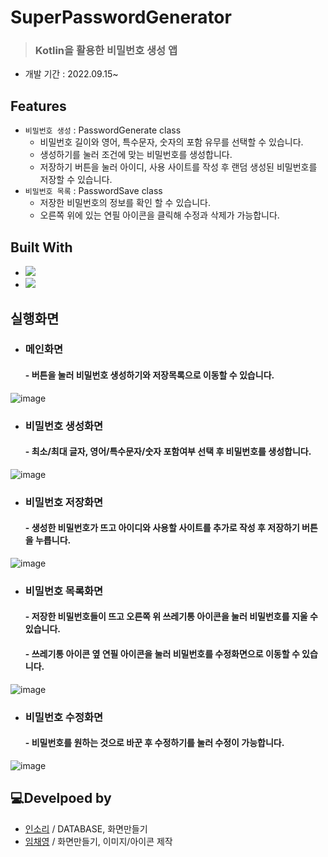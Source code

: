 # SuperPasswordGenerator
> ### Kotlin을 활용한 비밀번호 생성 앱
> 
* 개발 기간 : 2022.09.15~

## Features
* `비밀번호 생성` : PasswordGenerate class
  * 비밀번호 길이와 영어, 특수문자, 숫자의 포함 유무를 선택할 수 있습니다.
  * 생성하기를 눌러 조건에 맞는 비밀번호를 생성합니다.
  * 저장하기 버튼을 눌러 아이디, 사용 사이트를 작성 후 랜덤 생성된 비밀번호를 저장할 수 있습니다.
* `비밀번호 목록` : PasswordSave class
  * 저장한 비밀번호의 정보를 확인 할 수 있습니다. 
  * 오른쪽 위에 있는 연필 아이콘을 클릭해 수정과 삭제가 가능합니다.

## Built With
* <img src="https://img.shields.io/badge/Kotlin-7F52FF?style=flat-square&logo=Kotlin&logoColor=white"/>
* <img src="https://img.shields.io/badge/Android Studio-3DDC84?style=flat-square&logo=Android Studio&logoColor=white"/>

## 실행화면
- ### 메인화면<br/>
   #### - 버튼을 눌러 비밀번호 생성하기와 저장목록으로 이동할 수 있습니다.
![image](https://user-images.githubusercontent.com/83990991/205028669-95d31e7c-c191-4051-9123-53df19e3965f.png)
- ### 비밀번호 생성화면<br/>
   #### - 최소/최대 글자, 영어/특수문자/숫자 포함여부 선택 후 비밀번호를 생성합니다.
![image](https://user-images.githubusercontent.com/83990991/205026615-34bdc241-653b-4502-8099-cb423d43992e.png)
- ### 비밀번호 저장화면<br/>
   #### - 생성한 비밀번호가 뜨고 아이디와 사용할 사이트를 추가로 작성 후 저장하기 버튼을 누릅니다.
![image](https://user-images.githubusercontent.com/83990991/205029018-e6da0bd6-9fab-4e56-a601-c566eddd22b1.png) <br/>
- ### 비밀번호 목록화면<br/>
   #### - 저장한 비밀번호들이 뜨고 오른쪽 위 쓰레기통 아이콘을 눌러 비밀번호를 지울 수 있습니다.
   #### - 쓰레기통 아이콘 옆 연필 아이콘을 눌러 비밀번호를 수정화면으로 이동할 수 있습니다.
![image](https://user-images.githubusercontent.com/83990991/205029081-e1666b6c-6d78-417b-a190-ff6380390cfd.png) <br/>
- ### 비밀번호 수정화면<br/>
   #### - 비밀번호를 원하는 것으로 바꾼 후 수정하기를 눌러 수정이 가능합니다.
![image](https://user-images.githubusercontent.com/83990991/205029172-4055e684-1874-46e8-9fd8-ae0ed229d0f8.png) <br/>


## 💻Develpoed by
- [인소리](https://github.com/Insori) / DATABASE, 화면만들기
- [임채영](https://github.com/chaeyoung1027) / 화면만들기, 이미지/아이콘 제작
